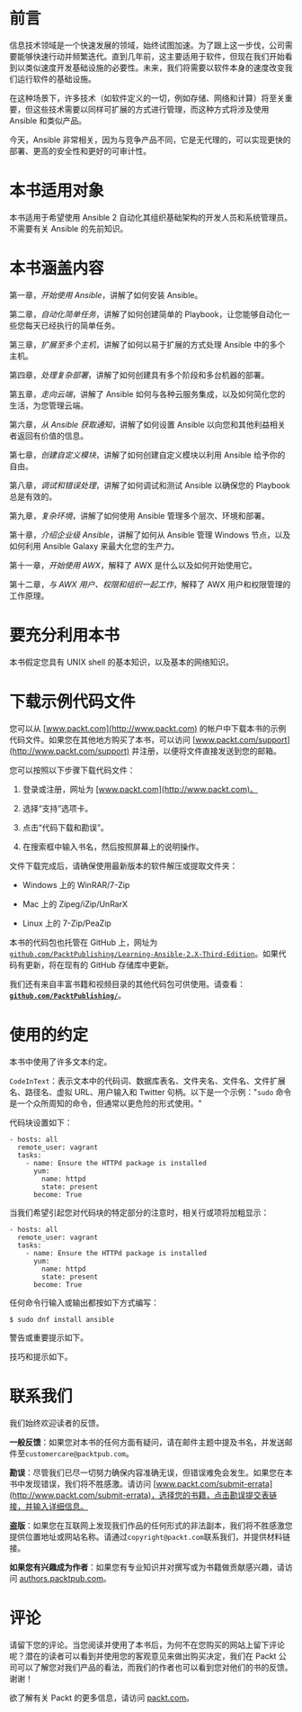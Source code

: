 # 前言

信息技术领域是一个快速发展的领域，始终试图加速。为了跟上这一步伐，公司需要能够快速行动并频繁迭代。直到几年前，这主要适用于软件，但现在我们开始看到以类似速度开发基础设施的必要性。未来，我们将需要以软件本身的速度改变我们运行软件的基础设施。

在这种场景下，许多技术（如软件定义的一切，例如存储、网络和计算）将至关重要，但这些技术需要以同样可扩展的方式进行管理，而这种方式将涉及使用 Ansible 和类似产品。

今天，Ansible 非常相关，因为与竞争产品不同，它是无代理的，可以实现更快的部署、更高的安全性和更好的可审计性。

# 本书适用对象

本书适用于希望使用 Ansible 2 自动化其组织基础架构的开发人员和系统管理员。不需要有关 Ansible 的先前知识。

# 本书涵盖内容

第一章，*开始使用 Ansible*，讲解了如何安装 Ansible。

第二章，*自动化简单任务*，讲解了如何创建简单的 Playbook，让您能够自动化一些您每天已经执行的简单任务。

第三章，*扩展至多个主机*，讲解了如何以易于扩展的方式处理 Ansible 中的多个主机。

第四章，*处理复杂部署*，讲解了如何创建具有多个阶段和多台机器的部署。

第五章，*走向云端*，讲解了 Ansible 如何与各种云服务集成，以及如何简化您的生活，为您管理云端。

第六章，*从 Ansible 获取通知*，讲解了如何设置 Ansible 以向您和其他利益相关者返回有价值的信息。

第七章，*创建自定义模块*，讲解了如何创建自定义模块以利用 Ansible 给予你的自由。

第八章，*调试和错误处理*，讲解了如何调试和测试 Ansible 以确保您的 Playbook 总是有效的。

第九章，*复杂环境*，讲解了如何使用 Ansible 管理多个层次、环境和部署。

第十章，*介绍企业级 Ansible*，讲解了如何从 Ansible 管理 Windows 节点，以及如何利用 Ansible Galaxy 来最大化您的生产力。

第十一章，*开始使用 AWX*，解释了 AWX 是什么以及如何开始使用它。

第十二章，*与 AWX 用户、权限和组织一起工作*，解释了 AWX 用户和权限管理的工作原理。

# 要充分利用本书

本书假定您具有 UNIX shell 的基本知识，以及基本的网络知识。

# 下载示例代码文件

您可以从 [www.packt.com](http://www.packt.com) 的帐户中下载本书的示例代码文件。如果您在其他地方购买了本书，可以访问 [www.packt.com/support](http://www.packt.com/support) 并注册，以便将文件直接发送到您的邮箱。

您可以按照以下步骤下载代码文件：

1.  登录或注册，网址为 [www.packt.com](http://www.packt.com)。

1.  选择“支持”选项卡。

1.  点击“代码下载和勘误”。

1.  在搜索框中输入书名，然后按照屏幕上的说明操作。

文件下载完成后，请确保使用最新版本的软件解压或提取文件夹：

+   Windows 上的 WinRAR/7-Zip

+   Mac 上的 Zipeg/iZip/UnRarX

+   Linux 上的 7-Zip/PeaZip

本书的代码包也托管在 GitHub 上，网址为 [`github.com/PacktPublishing/Learning-Ansible-2.X-Third-Edition`](https://github.com/PacktPublishing/Learning-Ansible-2.X-Third-Edition)。如果代码有更新，将在现有的 GitHub 存储库中更新。

我们还有来自丰富书籍和视频目录的其他代码包可供使用。请查看：**[`github.com/PacktPublishing/`](https://github.com/PacktPublishing/)**。

# 使用的约定

本书中使用了许多文本约定。

`CodeInText`：表示文本中的代码词、数据库表名、文件夹名、文件名、文件扩展名、路径名、虚拟 URL、用户输入和 Twitter 句柄。以下是一个示例："`sudo` 命令是一个众所周知的命令，但通常以更危险的形式使用。"

代码块设置如下：

```
- hosts: all 
  remote_user: vagrant
  tasks: 
    - name: Ensure the HTTPd package is installed 
      yum: 
        name: httpd 
        state: present 
      become: True 
```

当我们希望引起您对代码块的特定部分的注意时，相关行或项将加粗显示：

```
- hosts: all 
  remote_user: vagrant
  tasks: 
    - name: Ensure the HTTPd package is installed 
      yum: 
        name: httpd 
        state: present 
      become: True
```

任何命令行输入或输出都按如下方式编写：

```
$ sudo dnf install ansible
```

警告或重要提示如下。

技巧和提示如下。

# 联系我们

我们始终欢迎读者的反馈。

**一般反馈**：如果您对本书的任何方面有疑问，请在邮件主题中提及书名，并发送邮件至`customercare@packtpub.com`。

**勘误**：尽管我们已尽一切努力确保内容准确无误，但错误难免会发生。如果您在本书中发现错误，我们将不胜感激。请访问 [www.packt.com/submit-errata](http://www.packt.com/submit-errata)，选择您的书籍，点击勘误提交表链接，并输入详细信息。

**盗版**：如果您在互联网上发现我们作品的任何形式的非法副本，我们将不胜感激您提供位置地址或网站名称。请通过`copyright@packt.com`联系我们，并提供材料链接。

**如果您有兴趣成为作者**：如果您有专业知识并对撰写或为书籍做贡献感兴趣，请访问 [authors.packtpub.com](http://authors.packtpub.com/)。

# 评论

请留下您的评论。当您阅读并使用了本书后，为何不在您购买的网站上留下评论呢？潜在的读者可以看到并使用您的客观意见来做出购买决定，我们在 Packt 公司可以了解您对我们产品的看法，而我们的作者也可以看到您对他们的书的反馈。谢谢！

欲了解有关 Packt 的更多信息，请访问 [packt.com](http://www.packt.com/)。
